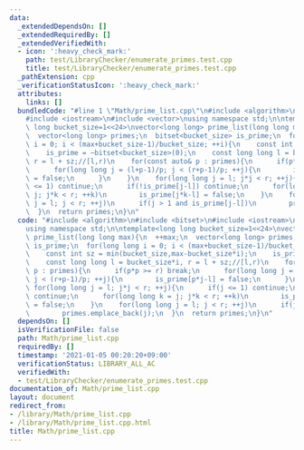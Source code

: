 ```yaml
---
data:
  _extendedDependsOn: []
  _extendedRequiredBy: []
  _extendedVerifiedWith:
  - icon: ':heavy_check_mark:'
    path: test/LibraryChecker/enumerate_primes.test.cpp
    title: test/LibraryChecker/enumerate_primes.test.cpp
  _pathExtension: cpp
  _verificationStatusIcon: ':heavy_check_mark:'
  attributes:
    links: []
  bundledCode: "#line 1 \"Math/prime_list.cpp\"\n#include <algorithm>\n#include <bitset>\n\
    #include <iostream>\n#include <vector>\nusing namespace std;\n\ntemplate<long\
    \ long bucket_size=1<<24>\nvector<long long> prime_list(long long max){\n  ++max;\n\
    \  vector<long long> primes;\n  bitset<bucket_size> is_prime;\n  for(long long\
    \ i = 0; i < (max+bucket_size-1)/bucket_size; ++i){\n    const int sz = min(bucket_size,max-bucket_size*i);\n\
    \    is_prime = ~bitset<bucket_size>(0);\n    const long long l = bucket_size*i,\
    \ r = l + sz;//[l,r)\n    for(const auto& p : primes){\n      if(p*p >= r) break;\n\
    \      for(long long j = (l+p-1)/p; j < (r+p-1)/p; ++j){\n        is_prime[p*j-l]\
    \ = false;\n      }\n    }\n    for(long long j = l; j*j < r; ++j){\n      if(j\
    \ <= 1) continue;\n      if(!is_prime[j-l]) continue;\n      for(long long k =\
    \ j; j*k < r; ++k)\n        is_prime[j*k-l] = false;\n    }\n    for(long long\
    \ j = l; j < r; ++j)\n      if(j > 1 and is_prime[j-l])\n        primes.emplace_back(j);\n\
    \  }\n  return primes;\n}\n"
  code: "#include <algorithm>\n#include <bitset>\n#include <iostream>\n#include <vector>\n\
    using namespace std;\n\ntemplate<long long bucket_size=1<<24>\nvector<long long>\
    \ prime_list(long long max){\n  ++max;\n  vector<long long> primes;\n  bitset<bucket_size>\
    \ is_prime;\n  for(long long i = 0; i < (max+bucket_size-1)/bucket_size; ++i){\n\
    \    const int sz = min(bucket_size,max-bucket_size*i);\n    is_prime = ~bitset<bucket_size>(0);\n\
    \    const long long l = bucket_size*i, r = l + sz;//[l,r)\n    for(const auto&\
    \ p : primes){\n      if(p*p >= r) break;\n      for(long long j = (l+p-1)/p;\
    \ j < (r+p-1)/p; ++j){\n        is_prime[p*j-l] = false;\n      }\n    }\n   \
    \ for(long long j = l; j*j < r; ++j){\n      if(j <= 1) continue;\n      if(!is_prime[j-l])\
    \ continue;\n      for(long long k = j; j*k < r; ++k)\n        is_prime[j*k-l]\
    \ = false;\n    }\n    for(long long j = l; j < r; ++j)\n      if(j > 1 and is_prime[j-l])\n\
    \        primes.emplace_back(j);\n  }\n  return primes;\n}\n"
  dependsOn: []
  isVerificationFile: false
  path: Math/prime_list.cpp
  requiredBy: []
  timestamp: '2021-01-05 00:20:20+09:00'
  verificationStatus: LIBRARY_ALL_AC
  verifiedWith:
  - test/LibraryChecker/enumerate_primes.test.cpp
documentation_of: Math/prime_list.cpp
layout: document
redirect_from:
- /library/Math/prime_list.cpp
- /library/Math/prime_list.cpp.html
title: Math/prime_list.cpp
---
```

